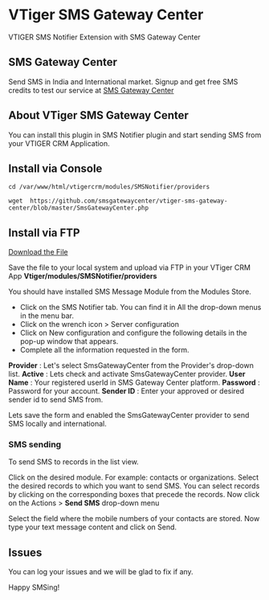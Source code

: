 # VTiger SMS Gateway Center
VTIGER SMS Notifier Extension with SMS Gateway Center

## SMS Gateway Center
Send SMS in India and International market. Signup and get free SMS credits to test our service at [SMS Gateway Center](https://www.smsgateway.center)

## About VTiger SMS Gateway Center 
You can install this plugin in SMS Notifier plugin and start sending SMS from your VTIGER CRM Application.

## Install via Console
```cd /var/www/html/vtigercrm/modules/SMSNotifier/providers```

```wget  https://github.com/smsgatewaycenter/vtiger-sms-gateway-center/blob/master/SmsGatewayCenter.php```

## Install via FTP

[Download the File](https://github.com/smsgatewaycenter/vtiger-sms-gateway-center/blob/master/SmsGatewayCenter.php)

Save the file to your local system and upload via FTP in your VTiger CRM App **Vtiger/modules/SMSNotifier/providers**

You should have installed SMS Message Module from the Modules Store.

* Click on the SMS Notifier tab. You can find it in All the drop-down menus in the menu bar.
* Click on the wrench icon > Server configuration
* Click on New configuration and configure the following details in the pop-up window that appears.
* Complete all the information requested in the form.

**Provider** : Let's select SmsGatewayCenter from the Provider's drop-down list.
**Active** : Lets check and activate SmsGatewayCenter provider.
**User Name** : Your registered userId in SMS Gateway Center platform.
**Password** : Password for your account.
**Sender ID** : Enter your approved or desired sender id to send SMS from.

Lets save the form and enabled the SmsGatewayCenter provider to send SMS locally and international.

### SMS sending

To send SMS to records in the list view.

Click on the desired module. For example: contacts or organizations.
Select the desired records to which you want to send SMS. You can select records by clicking on the corresponding boxes that precede the records.
Now click on the Actions > **Send SMS** drop-down menu

Select the field where the mobile numbers of your contacts are stored.
Now type your text message content and click on Send.

## Issues

You can log your issues and we will be glad to fix if any.

Happy SMSing!
